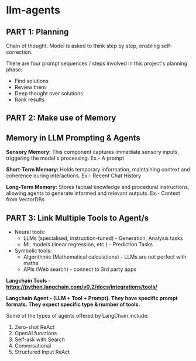 # llm-agents

## PART 1: Planning
Chain of thought. Model is asked to think step by step, enabling self-correction.

There are four prompt sequences / steps involved in this project's planning phase:
- Find solutions 
- Review them
- Deep thought over solutions
- Rank results


## PART 2: Make use of Memory
## Memory in LLM Prompting & Agents

**Sensory Memory:** This component captures immediate sensory inputs, triggering the model's processing. Ex.- A prompt

**Short-Term Memory:** Holds temporary information, maintaining context and coherence during interactions. Ex.- Recent Chat History

**Long-Term Memory:** Stores factual knowledge and procedural instructions, allowing agents to generate informed and relevant outputs. Ex.- Context from VectorDBs


## PART 3: Link Multiple Tools to Agent/s
- Neural tools:
    - LLMs (specialised, instruction-tuned) - Generation, Analysis tasks
    - ML models (linear regression, etc.) - Prediction Tasks
- Symbolic tools:
    - Algorithmic (Mathematical calculations) - LLMs are not perfect with maths
    - APIs (Web search) - connect to 3rd party apps

**Langchain Tools - https://python.langchain.com/v0.2/docs/integrations/tools/**

**Langchain Agent - (LLM + Tool + Prompt). They have specific prompt formats. They expect specific type & number of tools.**

Some of the types of agents offered by LangChain include:
1. Zero-shot ReAct
2. OpenAI functions
3. Self-ask with Search
4. Conversational
5. Structured Input ReAct


